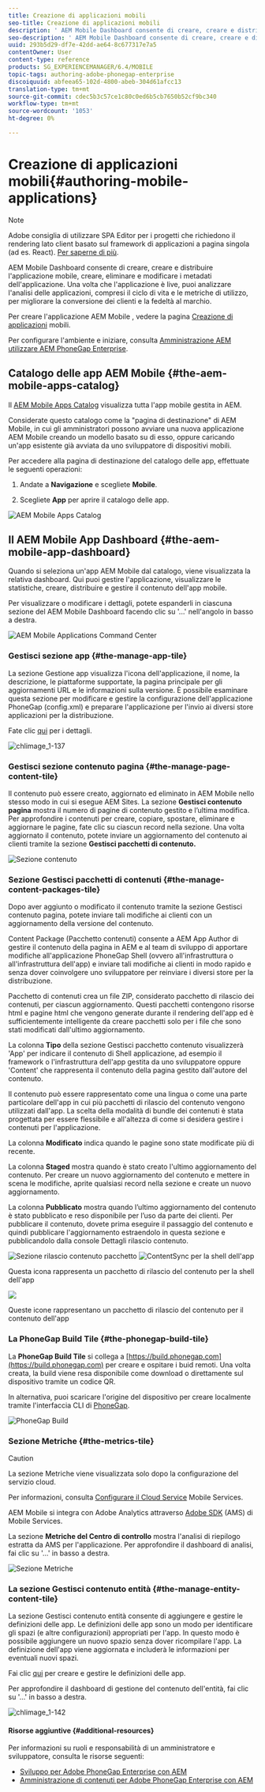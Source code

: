 ```yaml
---
title: Creazione di applicazioni mobili
seo-title: Creazione di applicazioni mobili
description: ' AEM Mobile Dashboard consente di creare, creare e distribuire l’applicazione mobile, creare, eliminare e modificare i metadati dell’applicazione. Segui questa pagina per saperne di più.'
seo-description: ' AEM Mobile Dashboard consente di creare, creare e distribuire l’applicazione mobile, creare, eliminare e modificare i metadati dell’applicazione. Segui questa pagina per saperne di più.'
uuid: 293b5d29-df7e-42dd-ae64-8c677317e7a5
contentOwner: User
content-type: reference
products: SG_EXPERIENCEMANAGER/6.4/MOBILE
topic-tags: authoring-adobe-phonegap-enterprise
discoiquuid: abfeea65-102d-4800-abeb-304d61afcc13
translation-type: tm+mt
source-git-commit: cdec5b3c57ce1c80c0ed6b5cb7650b52cf9bc340
workflow-type: tm+mt
source-wordcount: '1053'
ht-degree: 0%

---
```



# Creazione di applicazioni mobili{#authoring-mobile-applications}

>[!NOTE]
>
> Adobe consiglia di utilizzare SPA Editor per i progetti che richiedono il rendering lato client basato sul framework di applicazioni a pagina singola (ad es. React). [Per saperne di più](/help/sites-developing/spa-overview.md).

 AEM Mobile Dashboard consente di creare, creare e distribuire l&#39;applicazione mobile, creare, eliminare e modificare i metadati dell&#39;applicazione. Una volta che l&#39;applicazione è live, puoi analizzare l&#39;analisi delle applicazioni, compresi il ciclo di vita e le metriche di utilizzo, per migliorare la conversione dei clienti e la fedeltà al marchio.

Per creare l&#39;applicazione AEM Mobile , vedere la pagina [Creazione di applicazioni](/help/mobile/building-app-mobile-phonegap.md) mobili.

Per configurare l&#39;ambiente e iniziare, consulta [Amministrazione AEM utilizzare AEM PhoneGap Enterprise](/help/mobile/administer-phonegap.md).

## Catalogo  delle app AEM Mobile {#the-aem-mobile-apps-catalog}

Il [AEM Mobile Apps Catalog](http://localhost:4502/aem/apps.html/content/phonegap) visualizza tutta l&#39;app mobile gestita in AEM.

Considerate questo catalogo come la &quot;pagina di destinazione&quot; di  AEM Mobile, in cui gli amministratori possono avviare una nuova applicazione AEM Mobile  creando un modello basato su di esso, oppure caricando un&#39;app esistente già avviata da uno sviluppatore di dispositivi mobili.

Per accedere alla pagina di destinazione del catalogo delle app, effettuate le seguenti operazioni:

1. Andate a **Navigazione** e scegliete **Mobile**.

1. Scegliete **App** per aprire il catalogo delle app.

![AEM Mobile Apps Catalog](assets/chlimage_1-135.png)

## Il  AEM Mobile App Dashboard {#the-aem-mobile-app-dashboard}

Quando si seleziona un&#39;app AEM Mobile  dal catalogo, viene visualizzata la relativa dashboard. Qui puoi gestire l&#39;applicazione, visualizzare le statistiche, creare, distribuire e gestire il contenuto dell&#39;app mobile.

Per visualizzare o modificare i dettagli, potete espanderli in ciascuna sezione del  AEM Mobile Dashboard facendo clic su &#39;...&#39; nell&#39;angolo in basso a destra.

![AEM Mobile Applications Command Center](assets/chlimage_1-136.png)

### Gestisci sezione app {#the-manage-app-tile}

La sezione Gestione app visualizza l&#39;icona dell&#39;applicazione, il nome, la descrizione, le piattaforme supportate, la pagina principale per gli aggiornamenti URL e le informazioni sulla versione. È possibile esaminare questa sezione per modificare e gestire la configurazione dell&#39;applicazione PhoneGap (config.xml) e preparare l&#39;applicazione per l&#39;invio ai diversi store applicazioni per la distribuzione.

Fate clic [qui](/help/mobile/phonegap-app-details-tile.md) per i dettagli.

![chlimage_1-137](assets/chlimage_1-137.png)

### Gestisci sezione contenuto pagina {#the-manage-page-content-tile}

Il contenuto può essere creato, aggiornato ed eliminato in  AEM Mobile nello stesso modo in cui si esegue  AEM Sites. La sezione **Gestisci contenuto pagina** mostra il numero di pagine di contenuto gestito e l’ultima modifica. Per approfondire i contenuti per creare, copiare, spostare, eliminare e aggiornare le pagine, fate clic su ciascun record nella sezione. Una volta aggiornato il contenuto, potete inviare un aggiornamento del contenuto ai clienti tramite la sezione **Gestisci pacchetti di contenuto.**

![Sezione contenuto](assets/chlimage_1-138.png)

### Sezione Gestisci pacchetti di contenuti {#the-manage-content-packages-tile}

Dopo aver aggiunto o modificato il contenuto tramite la sezione Gestisci contenuto pagina, potete inviare tali modifiche ai clienti con un aggiornamento della versione del contenuto.

Content Package (Pacchetto contenuti) consente a AEM App Author di gestire il contenuto della pagina in AEM e al team di sviluppo di apportare modifiche all&#39;applicazione PhoneGap Shell (ovvero all&#39;infrastruttura o all&#39;infrastruttura dell&#39;app) e inviare tali modifiche ai clienti in modo rapido e senza dover coinvolgere uno sviluppatore per reinviare i diversi store per la distribuzione.

Pacchetto di contenuti crea un file ZIP, considerato pacchetto di rilascio dei contenuti, per ciascun aggiornamento. Questi pacchetti contengono risorse html e pagine html che vengono generate durante il rendering dell&#39;app ed è sufficientemente intelligente da creare pacchetti solo per i file che sono stati modificati dall&#39;ultimo aggiornamento.

La colonna **Tipo** della sezione Gestisci pacchetto contenuto visualizzerà &#39;App&#39; per indicare il contenuto di Shell applicazione, ad esempio il framework o l&#39;infrastruttura dell&#39;app gestita da uno sviluppatore oppure &#39;Content&#39; che rappresenta il contenuto della pagina gestito dall&#39;autore del contenuto.

Il contenuto può essere rappresentato come una lingua o come una parte particolare dell&#39;app in cui più pacchetti di rilascio del contenuto vengono utilizzati dall&#39;app. La scelta della modalità di bundle dei contenuti è stata progettata per essere flessibile e all&#39;altezza di come si desidera gestire i contenuti per l&#39;applicazione.

La colonna **Modificato** indica quando le pagine sono state modificate più di recente.

La colonna **Staged** mostra quando è stato creato l&#39;ultimo aggiornamento del contenuto. Per creare un nuovo aggiornamento del contenuto e mettere in scena le modifiche, aprite qualsiasi record nella sezione e create un nuovo aggiornamento.

La colonna **Pubblicato** mostra quando l’ultimo aggiornamento del contenuto è stato pubblicato e reso disponibile per l’uso da parte dei clienti. Per pubblicare il contenuto, dovete prima eseguire il passaggio del contenuto e quindi pubblicare l&#39;aggiornamento estraendolo in questa sezione e pubblicandolo dalla console Dettagli rilascio contenuto.

![Sezione](assets/chlimage_1-139.png) rilascio contenuto pacchetto ![ContentSync per la shell dell&#39;app](do-not-localize/chlimage_1-5.png)

Questa icona rappresenta un pacchetto di rilascio del contenuto per la shell dell&#39;app

![](do-not-localize/chlimage_1-6.png)

Queste icone rappresentano un pacchetto di rilascio del contenuto per il contenuto dell&#39;app

### La PhoneGap Build Tile {#the-phonegap-build-tile}

La **PhoneGap Build Tile** si collega a [https://build.phonegap.com](https://build.phonegap.com) per creare e ospitare i buid remoti. Una volta creata, la build viene resa disponibile come download o direttamente sul dispositivo tramite un codice QR.

In alternativa, puoi scaricare l&#39;origine del dispositivo per creare localmente tramite l&#39;interfaccia CLI di [PhoneGap](https://docs.phonegap.com/en/3.5.0/guide_cli_index.md.html).

![PhoneGap Build](assets/chlimage_1-140.png)

### Sezione Metriche {#the-metrics-tile}

>[!CAUTION]
>
>La sezione Metriche viene visualizzata solo dopo la configurazione del servizio cloud.
>
>Per informazioni, consulta [Configurare il Cloud Service](/help/mobile/configure-adobe-mobile-cloud-service.md)  Mobile Services.

 AEM Mobile si integra con  Adobe Analytics attraverso [Adobe SDK](https://www.adobe.com/ca/solutions/digital-marketing/mobile-services/app-sdk.html) (AMS) di Mobile Services.

La sezione **Metriche del Centro di controllo** mostra l&#39;analisi di riepilogo estratta da AMS per l&#39;applicazione. Per approfondire il dashboard di analisi, fai clic su &#39;...&#39; in basso a destra.

![Sezione Metriche](assets/chlimage_1-141.png)

### La sezione Gestisci contenuto entità {#the-manage-entity-content-tile}

La sezione Gestisci contenuto entità consente di aggiungere e gestire le definizioni delle app. Le definizioni delle app sono un modo per identificare gli spazi (e altre configurazioni) appropriati per l&#39;app. In questo modo è possibile aggiungere un nuovo spazio senza dover ricompilare l&#39;app. La definizione dell&#39;app viene aggiornata e includerà le informazioni per eventuali nuovi spazi.

Fai clic [qui](/help/mobile/phonegap-app-definitions.md) per creare e gestire le definizioni delle app.

Per approfondire il dashboard di gestione del contenuto dell&#39;entità, fai clic su &#39;...&#39; in basso a destra.

![chlimage_1-142](assets/chlimage_1-142.png)

#### Risorse aggiuntive {#additional-resources}

Per informazioni su ruoli e responsabilità di un amministratore e sviluppatore, consulta le risorse seguenti:

* [Sviluppo per  Adobe PhoneGap Enterprise con AEM](/help/mobile/developing-in-phonegap.md)
* [Amministrazione di contenuti per  Adobe PhoneGap Enterprise con AEM](/help/mobile/administer-phonegap.md)

